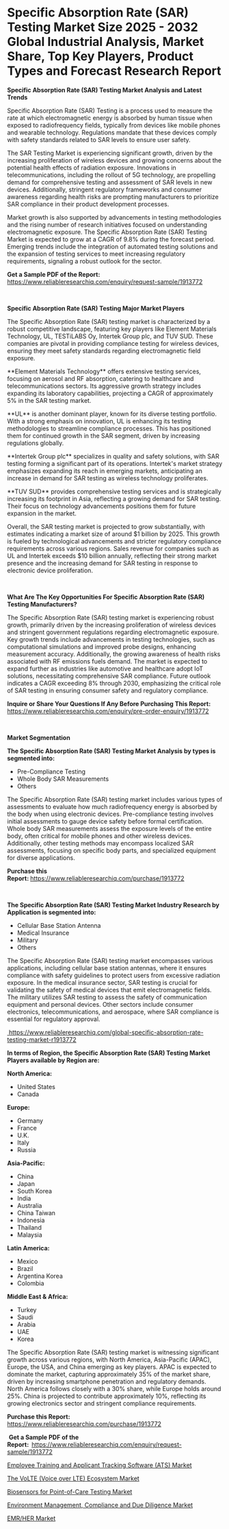 <p><h1>Specific Absorption Rate (SAR) Testing Market Size 2025 - 2032 Global Industrial Analysis, Market Share, Top Key Players, Product Types and Forecast Research Report</h1></p><p><strong>Specific Absorption Rate (SAR) Testing Market Analysis and Latest Trends</strong></p>
<p><p>Specific Absorption Rate (SAR) Testing is a process used to measure the rate at which electromagnetic energy is absorbed by human tissue when exposed to radiofrequency fields, typically from devices like mobile phones and wearable technology. Regulations mandate that these devices comply with safety standards related to SAR levels to ensure user safety. </p><p>The SAR Testing Market is experiencing significant growth, driven by the increasing proliferation of wireless devices and growing concerns about the potential health effects of radiation exposure. Innovations in telecommunications, including the rollout of 5G technology, are propelling demand for comprehensive testing and assessment of SAR levels in new devices. Additionally, stringent regulatory frameworks and consumer awareness regarding health risks are prompting manufacturers to prioritize SAR compliance in their product development processes.</p><p>Market growth is also supported by advancements in testing methodologies and the rising number of research initiatives focused on understanding electromagnetic exposure. The Specific Absorption Rate (SAR) Testing Market is expected to grow at a CAGR of 9.8% during the forecast period. Emerging trends include the integration of automated testing solutions and the expansion of testing services to meet increasing regulatory requirements, signaling a robust outlook for the sector.</p></p>
<p><strong>Get a Sample PDF of the Report:&nbsp;</strong> <a href="https://www.reliableresearchiq.com/enquiry/request-sample/1913772?utm_campaign=1137&utm_medium=2&utm_source=Github&utm_content=ia&utm_term=11032025&utm_id=specific-absorption-rate-sar-testing">https://www.reliableresearchiq.com/enquiry/request-sample/1913772</a></p>
<p>&nbsp;</p>
<p><strong>Specific Absorption Rate (SAR) Testing Major Market Players</strong></p>
<p><p>The Specific Absorption Rate (SAR) testing market is characterized by a robust competitive landscape, featuring key players like Element Materials Technology, UL, TESTiLABS Oy, Intertek Group plc, and TUV SUD. These companies are pivotal in providing compliance testing for wireless devices, ensuring they meet safety standards regarding electromagnetic field exposure.</p><p>**Element Materials Technology** offers extensive testing services, focusing on aerosol and RF absorption, catering to healthcare and telecommunications sectors. Its aggressive growth strategy includes expanding its laboratory capabilities, projecting a CAGR of approximately 5% in the SAR testing market.</p><p>**UL** is another dominant player, known for its diverse testing portfolio. With a strong emphasis on innovation, UL is enhancing its testing methodologies to streamline compliance processes. This has positioned them for continued growth in the SAR segment, driven by increasing regulations globally.</p><p>**Intertek Group plc** specializes in quality and safety solutions, with SAR testing forming a significant part of its operations. Intertek's market strategy emphasizes expanding its reach in emerging markets, anticipating an increase in demand for SAR testing as wireless technology proliferates.</p><p>**TUV SUD** provides comprehensive testing services and is strategically increasing its footprint in Asia, reflecting a growing demand for SAR testing. Their focus on technology advancements positions them for future expansion in the market.</p><p>Overall, the SAR testing market is projected to grow substantially, with estimates indicating a market size of around $1 billion by 2025. This growth is fueled by technological advancements and stricter regulatory compliance requirements across various regions. Sales revenue for companies such as UL and Intertek exceeds $10 billion annually, reflecting their strong market presence and the increasing demand for SAR testing in response to electronic device proliferation.</p></p>
<p>&nbsp;</p>
<p><strong>What Are The Key Opportunities For Specific Absorption Rate (SAR) Testing Manufacturers?</strong></p>
<p><p>The Specific Absorption Rate (SAR) testing market is experiencing robust growth, primarily driven by the increasing proliferation of wireless devices and stringent government regulations regarding electromagnetic exposure. Key growth trends include advancements in testing technologies, such as computational simulations and improved probe designs, enhancing measurement accuracy. Additionally, the growing awareness of health risks associated with RF emissions fuels demand. The market is expected to expand further as industries like automotive and healthcare adopt IoT solutions, necessitating comprehensive SAR compliance. Future outlook indicates a CAGR exceeding 8% through 2030, emphasizing the critical role of SAR testing in ensuring consumer safety and regulatory compliance.</p></p>
<p><strong>Inquire or Share Your Questions If Any Before Purchasing This Report:</strong> <a href="https://www.reliableresearchiq.com/enquiry/pre-order-enquiry/1913772?utm_campaign=1137&utm_medium=2&utm_source=Github&utm_content=ia&utm_term=11032025&utm_id=specific-absorption-rate-sar-testing">https://www.reliableresearchiq.com/enquiry/pre-order-enquiry/1913772</a></p>
<p>&nbsp;</p>
<p><strong>Market Segmentation</strong></p>
<p><strong>The Specific Absorption Rate (SAR) Testing Market Analysis by types is segmented into:</strong></p>
<p><ul><li>Pre-Compliance Testing</li><li>Whole Body SAR Measurements</li><li>Others</li></ul></p>
<p><p>The Specific Absorption Rate (SAR) testing market includes various types of assessments to evaluate how much radiofrequency energy is absorbed by the body when using electronic devices. Pre-compliance testing involves initial assessments to gauge device safety before formal certification. Whole body SAR measurements assess the exposure levels of the entire body, often critical for mobile phones and other wireless devices. Additionally, other testing methods may encompass localized SAR assessments, focusing on specific body parts, and specialized equipment for diverse applications.</p></p>
<p><strong>Purchase this Report:&nbsp;</strong><a href="https://www.reliableresearchiq.com/purchase/1913772?utm_campaign=1137&utm_medium=2&utm_source=Github&utm_content=ia&utm_term=11032025&utm_id=specific-absorption-rate-sar-testing">https://www.reliableresearchiq.com/purchase/1913772</a></p>
<p>&nbsp;</p>
<p><strong>The Specific Absorption Rate (SAR) Testing Market Industry Research by Application is segmented into:</strong></p>
<p><ul><li>Cellular Base Station Antenna</li><li>Medical Insurance</li><li>Military</li><li>Others</li></ul></p>
<p><p>The Specific Absorption Rate (SAR) testing market encompasses various applications, including cellular base station antennas, where it ensures compliance with safety guidelines to protect users from excessive radiation exposure. In the medical insurance sector, SAR testing is crucial for validating the safety of medical devices that emit electromagnetic fields. The military utilizes SAR testing to assess the safety of communication equipment and personal devices. Other sectors include consumer electronics, telecommunications, and aerospace, where SAR compliance is essential for regulatory approval.</p></p>
<p><a href="https://www.reliableresearchiq.com/global-specific-absorption-rate-testing-market-r1913772?utm_campaign=1137&utm_medium=2&utm_source=Github&utm_content=ia&utm_term=11032025&utm_id=specific-absorption-rate-sar-testing">&nbsp;https://www.reliableresearchiq.com/global-specific-absorption-rate-testing-market-r1913772</a></p>
<p><strong>In terms of Region, the Specific Absorption Rate (SAR) Testing Market Players available by Region are:</strong></p>
<p>
    <p> <strong> North America: </strong>
        <ul>
            <li>United States</li>
            <li>Canada</li>
        </ul>
        </p> 
    <p> <strong> Europe: </strong>
        <ul>
            <li>Germany</li>
            <li>France</li>
            <li>U.K.</li>
            <li>Italy</li>
            <li>Russia</li>
        </ul>
        </p> 
    <p> <strong> Asia-Pacific: </strong>
        <ul>
            <li>China</li>
            <li>Japan</li>
            <li>South Korea</li>
            <li>India</li>
            <li>Australia</li>
            <li>China Taiwan</li>
            <li>Indonesia</li>
            <li>Thailand</li>
            <li>Malaysia</li>
        </ul>
        </p> 
    <p> <strong> Latin America: </strong>
        <ul>
            <li>Mexico</li>
            <li>Brazil</li>
            <li>Argentina Korea</li>
            <li>Colombia</li>
        </ul>
        </p> 
    <p> <strong> Middle East & Africa: </strong>
        <ul>
            <li>Turkey</li>
            <li>Saudi</li>
            <li>Arabia</li>
            <li>UAE</li>
            <li>Korea</li>
        </ul>
    </p>
    </p>
<p><p>The Specific Absorption Rate (SAR) testing market is witnessing significant growth across various regions, with North America, Asia-Pacific (APAC), Europe, the USA, and China emerging as key players. APAC is expected to dominate the market, capturing approximately 35% of the market share, driven by increasing smartphone penetration and regulatory demands. North America follows closely with a 30% share, while Europe holds around 25%. China is projected to contribute approximately 10%, reflecting its growing electronics sector and stringent compliance requirements.</p></p>
<p><strong>Purchase this Report: </strong><a href="https://www.reliableresearchiq.com/purchase/1913772?utm_campaign=1137&utm_medium=2&utm_source=Github&utm_content=ia&utm_term=11032025&utm_id=specific-absorption-rate-sar-testing">https://www.reliableresearchiq.com/purchase/1913772</a></p>
<p>&nbsp;<strong>Get a Sample PDF of the Report:&nbsp;&nbsp;</strong><a href="https://www.reliableresearchiq.com/enquiry/request-sample/1913772?utm_campaign=1137&utm_medium=2&utm_source=Github&utm_content=ia&utm_term=11032025&utm_id=specific-absorption-rate-sar-testing">https://www.reliableresearchiq.com/enquiry/request-sample/1913772</a></p>
<p><strong></strong></p>
<p><p><a href="https://github.com/lalkobrinarb/Market-Research-Report-List-1/blob/main/employee-training-and-applicant-tracking-software-ats-market.md?utm_campaign=1137&utm_medium=2&utm_source=Github&utm_content=ia&utm_term=11032025&utm_id=specific-absorption-rate-sar-testing">Employee Training and Applicant Tracking Software (ATS) Market</a></p><p><a href="https://github.com/giardafshaxb/Market-Research-Report-List-1/blob/main/the-volte-voice-over-lte-ecosystem-market.md?utm_campaign=1137&utm_medium=2&utm_source=Github&utm_content=ia&utm_term=11032025&utm_id=specific-absorption-rate-sar-testing">The VoLTE (Voice over LTE) Ecosystem Market</a></p><p><a href="https://github.com/ludongfomban/Market-Research-Report-List-1/blob/main/biosensors-for-point-of-care-testing-market.md?utm_campaign=1137&utm_medium=2&utm_source=Github&utm_content=ia&utm_term=11032025&utm_id=specific-absorption-rate-sar-testing">Biosensors for Point-of-Care Testing Market</a></p><p><a href="https://github.com/kimanyuzuga/Market-Research-Report-List-1/blob/main/environment-management-compliance-and-due-diligence-market.md?utm_campaign=1137&utm_medium=2&utm_source=Github&utm_content=ia&utm_term=11032025&utm_id=specific-absorption-rate-sar-testing">Environment Management, Compliance and Due Diligence Market</a></p><p><a href="https://github.com/hutchkloor4x/Market-Research-Report-List-1/blob/main/emrher-market.md?utm_campaign=1137&utm_medium=2&utm_source=Github&utm_content=ia&utm_term=11032025&utm_id=specific-absorption-rate-sar-testing">EMR/HER Market</a></p></p>
